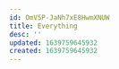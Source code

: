 ```yaml
---
id: OmV5P-JaNh7xE8HwmXNUW
title: Everything
desc: ''
updated: 1639759645932
created: 1639759645932
---
```


